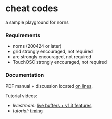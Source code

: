 # cheat codes

a sample playground for norns

### Requirements

- norns (200424 or later)
- grid strongly encouraged, not required
- arc strongly encouraged, not required
- TouchOSC strongly encouraged, not required

### Documentation

PDF manual + discussion located [on lines](https://llllllll.co/t/31655).

Tutorial videos:

- *livestream:* [live buffers + v1.3 features](https://youtu.be/dNlWIG53YBQ)
- *tutorial:* [timing](https://youtu.be/s0PmjYkaaK4)
